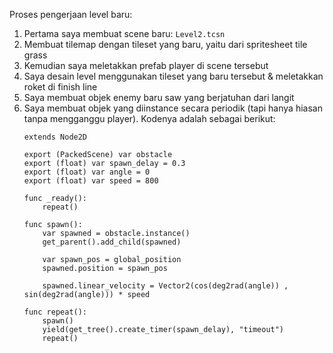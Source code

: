 Proses pengerjaan level baru:
1. Pertama saya membuat scene baru: `Level2.tcsn`
2. Membuat tilemap dengan tileset yang baru, yaitu dari spritesheet tile grass
3. Kemudian saya meletakkan prefab player di scene tersebut
4. Saya desain level menggunakan tileset yang baru tersebut & meletakkan roket di finish line
5. Saya membuat objek enemy baru saw yang berjatuhan dari langit
6. Saya membuat objek yang diinstance secara periodik (tapi hanya hiasan tanpa mengganggu player). Kodenya adalah sebagai berikut:
    ```gdscript
    extends Node2D

    export (PackedScene) var obstacle
    export (float) var spawn_delay = 0.3
    export (float) var angle = 0
    export (float) var speed = 800

    func _ready():
        repeat()

    func spawn():
        var spawned = obstacle.instance()
        get_parent().add_child(spawned)

        var spawn_pos = global_position
        spawned.position = spawn_pos
        
        spawned.linear_velocity = Vector2(cos(deg2rad(angle)) , sin(deg2rad(angle))) * speed

    func repeat():
        spawn()
        yield(get_tree().create_timer(spawn_delay), "timeout")
        repeat()

    ```